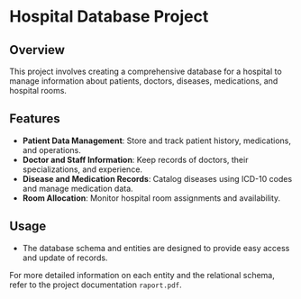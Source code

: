 # Hospital Database Project

## Overview
This project involves creating a comprehensive database for a hospital to manage information about patients, doctors, diseases, medications, and hospital rooms.

## Features
- **Patient Data Management**: Store and track patient history, medications, and operations.
- **Doctor and Staff Information**: Keep records of doctors, their specializations, and experience.
- **Disease and Medication Records**: Catalog diseases using ICD-10 codes and manage medication data.
- **Room Allocation**: Monitor hospital room assignments and availability.

## Usage
- The database schema and entities are designed to provide easy access and update of records.

For more detailed information on each entity and the relational schema, refer to the project documentation `raport.pdf`.
